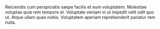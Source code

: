 Reiciendis cum perspiciatis saepe facilis et eum voluptatem. Molestiae voluptas quia rem tempore et. Voluptate veniam in ut impedit velit odit quo ut. Atque ullam quas nobis. Voluptatem aperiam reprehenderit pariatur rem nulla.